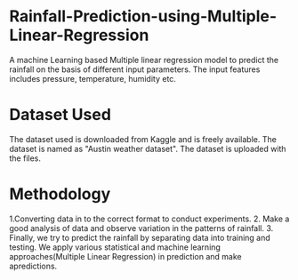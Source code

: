# Rainfall-Prediction-using-Multiple-Linear-Regression

A machine Learning based Multiple linear regression model to predict the rainfall on the basis of different input parameters. The input features includes pressure, temperature, humidity etc.

# Dataset Used
The dataset used is downloaded from Kaggle and is freely available. The dataset is named as "Austin weather dataset". The dataset is uploaded with the files.

# Methodology
1.Converting data in to the correct format to conduct experiments.
2. Make a good analysis of data and observe variation in the patterns of rainfall.
3. Finally, we try to predict the rainfall by separating data into training and testing. We apply various statistical and machine learning approaches(Multiple Linear Regression) in prediction and make apredictions.

